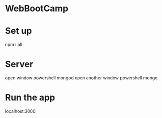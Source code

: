 # WebBootCamp
# Set up
npm i all
# Server
open window powershell
mongod
open another window powershell
mongo
# Run the app
localhost:3000

